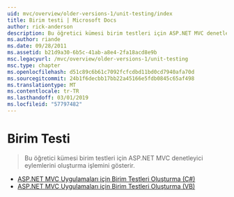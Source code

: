 ```yaml
---
uid: mvc/overview/older-versions-1/unit-testing/index
title: Birim testi | Microsoft Docs
author: rick-anderson
description: Bu öğretici kümesi birim testleri için ASP.NET MVC denetleyici eylemlerini oluşturma işlemini gösterir.
ms.author: riande
ms.date: 09/28/2011
ms.assetid: b21d9a30-6b5c-41ab-a8e4-2fa18acd8e9b
msc.legacyurl: /mvc/overview/older-versions-1/unit-testing
msc.type: chapter
ms.openlocfilehash: d51c89c6b61c7092fcfcdbd11bd0cd7940afa70d
ms.sourcegitcommit: 24b1f6decbb17bb22a45166e5fdb0845c65af498
ms.translationtype: MT
ms.contentlocale: tr-TR
ms.lasthandoff: 03/01/2019
ms.locfileid: "57797482"
---
```

<a name="unit-testing"></a>Birim Testi
====================
> Bu öğretici kümesi birim testleri için ASP.NET MVC denetleyici eylemlerini oluşturma işlemini gösterir.


- [ASP.NET MVC Uygulamaları için Birim Testleri Oluşturma (C#)](creating-unit-tests-for-asp-net-mvc-applications-cs.md)
- [ASP.NET MVC Uygulamaları için Birim Testleri Oluşturma (VB)](creating-unit-tests-for-asp-net-mvc-applications-vb.md)

